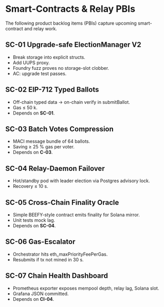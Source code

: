 # Smart-Contracts & Relay PBIs

The following product backlog items (PBIs) capture upcoming smart-contract and relay work.

## SC-01 Upgrade-safe ElectionManager V2
- Break storage into explicit structs.
- Add UUPS proxy.
- Foundry fuzz proves no storage-slot clobber.
- AC: upgrade test passes.

## SC-02 EIP-712 Typed Ballots
- Off-chain typed data → on-chain verify in submitBallot.
- Gas ≤ 50 k.
- Depends on **SC-01**.

## SC-03 Batch Votes Compression
- MACI message bundle of 64 ballots.
- Saving ≥ 25 % gas per voter.
- Depends on **C-03**.

## SC-04 Relay-Daemon Failover
- Hot/standby pod with leader election via Postgres advisory lock.
- Recovery ≤ 10 s.

## SC-05 Cross-Chain Finality Oracle
- Simple BEEFY-style contract emits finality for Solana mirror.
- Unit tests mock lag.
- Depends on **SC-04**.

## SC-06 Gas-Escalator
- Orchestrator hits eth_maxPriorityFeePerGas.
- Resubmits if tx not mined in 30 s.

## SC-07 Chain Health Dashboard
- Prometheus exporter exposes mempool depth, relay lag, Solana slot.
- Grafana JSON committed.
- Depends on **CI-04**.
